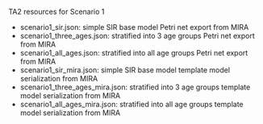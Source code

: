TA2 resources for Scenario 1
- scenario1_sir.json: simple SIR base model Petri net export from MIRA
- scenario1_three_ages.json: stratified into 3 age groups Petri net export from MIRA
- scenario1_all_ages.json: stratified into all age groups Petri net export from MIRA
- scenario1_sir_mira.json: simple SIR base model template model serialization from MIRA
- scenario1_three_ages_mira.json: stratified into 3 age groups template model serialization from MIRA
- scenario1_all_ages_mira.json: stratified into all age groups template model serialization from MIRA
